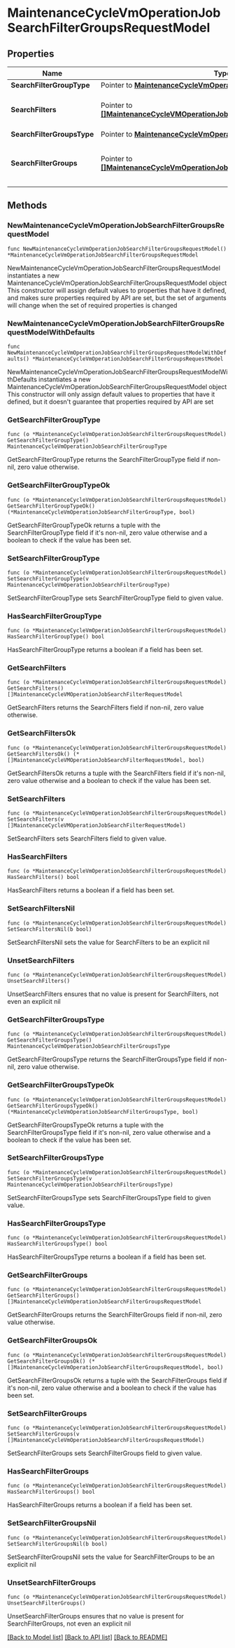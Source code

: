 # MaintenanceCycleVmOperationJobSearchFilterGroupsRequestModel

## Properties

Name | Type | Description | Notes
------------ | ------------- | ------------- | -------------
**SearchFilterGroupType** | Pointer to [**MaintenanceCycleVmOperationJobSearchFilterGroupType**](MaintenanceCycleVmOperationJobSearchFilterGroupType.md) |  | [optional] 
**SearchFilters** | Pointer to [**[]MaintenanceCycleVMOperationJobSearchFilterRequestModel**](MaintenanceCycleVMOperationJobSearchFilterRequestModel.md) | The search filters in search filter group | [optional] 
**SearchFilterGroupsType** | Pointer to [**MaintenanceCycleVmOperationJobSearchFilterGroupsType**](MaintenanceCycleVmOperationJobSearchFilterGroupsType.md) |  | [optional] 
**SearchFilterGroups** | Pointer to [**[]MaintenanceCycleVmOperationJobSearchFilterGroupsRequestModel**](MaintenanceCycleVmOperationJobSearchFilterGroupsRequestModel.md) | The search filter group in search filter groups | [optional] 

## Methods

### NewMaintenanceCycleVmOperationJobSearchFilterGroupsRequestModel

`func NewMaintenanceCycleVmOperationJobSearchFilterGroupsRequestModel() *MaintenanceCycleVmOperationJobSearchFilterGroupsRequestModel`

NewMaintenanceCycleVmOperationJobSearchFilterGroupsRequestModel instantiates a new MaintenanceCycleVmOperationJobSearchFilterGroupsRequestModel object
This constructor will assign default values to properties that have it defined,
and makes sure properties required by API are set, but the set of arguments
will change when the set of required properties is changed

### NewMaintenanceCycleVmOperationJobSearchFilterGroupsRequestModelWithDefaults

`func NewMaintenanceCycleVmOperationJobSearchFilterGroupsRequestModelWithDefaults() *MaintenanceCycleVmOperationJobSearchFilterGroupsRequestModel`

NewMaintenanceCycleVmOperationJobSearchFilterGroupsRequestModelWithDefaults instantiates a new MaintenanceCycleVmOperationJobSearchFilterGroupsRequestModel object
This constructor will only assign default values to properties that have it defined,
but it doesn't guarantee that properties required by API are set

### GetSearchFilterGroupType

`func (o *MaintenanceCycleVmOperationJobSearchFilterGroupsRequestModel) GetSearchFilterGroupType() MaintenanceCycleVmOperationJobSearchFilterGroupType`

GetSearchFilterGroupType returns the SearchFilterGroupType field if non-nil, zero value otherwise.

### GetSearchFilterGroupTypeOk

`func (o *MaintenanceCycleVmOperationJobSearchFilterGroupsRequestModel) GetSearchFilterGroupTypeOk() (*MaintenanceCycleVmOperationJobSearchFilterGroupType, bool)`

GetSearchFilterGroupTypeOk returns a tuple with the SearchFilterGroupType field if it's non-nil, zero value otherwise
and a boolean to check if the value has been set.

### SetSearchFilterGroupType

`func (o *MaintenanceCycleVmOperationJobSearchFilterGroupsRequestModel) SetSearchFilterGroupType(v MaintenanceCycleVmOperationJobSearchFilterGroupType)`

SetSearchFilterGroupType sets SearchFilterGroupType field to given value.

### HasSearchFilterGroupType

`func (o *MaintenanceCycleVmOperationJobSearchFilterGroupsRequestModel) HasSearchFilterGroupType() bool`

HasSearchFilterGroupType returns a boolean if a field has been set.

### GetSearchFilters

`func (o *MaintenanceCycleVmOperationJobSearchFilterGroupsRequestModel) GetSearchFilters() []MaintenanceCycleVMOperationJobSearchFilterRequestModel`

GetSearchFilters returns the SearchFilters field if non-nil, zero value otherwise.

### GetSearchFiltersOk

`func (o *MaintenanceCycleVmOperationJobSearchFilterGroupsRequestModel) GetSearchFiltersOk() (*[]MaintenanceCycleVMOperationJobSearchFilterRequestModel, bool)`

GetSearchFiltersOk returns a tuple with the SearchFilters field if it's non-nil, zero value otherwise
and a boolean to check if the value has been set.

### SetSearchFilters

`func (o *MaintenanceCycleVmOperationJobSearchFilterGroupsRequestModel) SetSearchFilters(v []MaintenanceCycleVMOperationJobSearchFilterRequestModel)`

SetSearchFilters sets SearchFilters field to given value.

### HasSearchFilters

`func (o *MaintenanceCycleVmOperationJobSearchFilterGroupsRequestModel) HasSearchFilters() bool`

HasSearchFilters returns a boolean if a field has been set.

### SetSearchFiltersNil

`func (o *MaintenanceCycleVmOperationJobSearchFilterGroupsRequestModel) SetSearchFiltersNil(b bool)`

 SetSearchFiltersNil sets the value for SearchFilters to be an explicit nil

### UnsetSearchFilters
`func (o *MaintenanceCycleVmOperationJobSearchFilterGroupsRequestModel) UnsetSearchFilters()`

UnsetSearchFilters ensures that no value is present for SearchFilters, not even an explicit nil
### GetSearchFilterGroupsType

`func (o *MaintenanceCycleVmOperationJobSearchFilterGroupsRequestModel) GetSearchFilterGroupsType() MaintenanceCycleVmOperationJobSearchFilterGroupsType`

GetSearchFilterGroupsType returns the SearchFilterGroupsType field if non-nil, zero value otherwise.

### GetSearchFilterGroupsTypeOk

`func (o *MaintenanceCycleVmOperationJobSearchFilterGroupsRequestModel) GetSearchFilterGroupsTypeOk() (*MaintenanceCycleVmOperationJobSearchFilterGroupsType, bool)`

GetSearchFilterGroupsTypeOk returns a tuple with the SearchFilterGroupsType field if it's non-nil, zero value otherwise
and a boolean to check if the value has been set.

### SetSearchFilterGroupsType

`func (o *MaintenanceCycleVmOperationJobSearchFilterGroupsRequestModel) SetSearchFilterGroupsType(v MaintenanceCycleVmOperationJobSearchFilterGroupsType)`

SetSearchFilterGroupsType sets SearchFilterGroupsType field to given value.

### HasSearchFilterGroupsType

`func (o *MaintenanceCycleVmOperationJobSearchFilterGroupsRequestModel) HasSearchFilterGroupsType() bool`

HasSearchFilterGroupsType returns a boolean if a field has been set.

### GetSearchFilterGroups

`func (o *MaintenanceCycleVmOperationJobSearchFilterGroupsRequestModel) GetSearchFilterGroups() []MaintenanceCycleVmOperationJobSearchFilterGroupsRequestModel`

GetSearchFilterGroups returns the SearchFilterGroups field if non-nil, zero value otherwise.

### GetSearchFilterGroupsOk

`func (o *MaintenanceCycleVmOperationJobSearchFilterGroupsRequestModel) GetSearchFilterGroupsOk() (*[]MaintenanceCycleVmOperationJobSearchFilterGroupsRequestModel, bool)`

GetSearchFilterGroupsOk returns a tuple with the SearchFilterGroups field if it's non-nil, zero value otherwise
and a boolean to check if the value has been set.

### SetSearchFilterGroups

`func (o *MaintenanceCycleVmOperationJobSearchFilterGroupsRequestModel) SetSearchFilterGroups(v []MaintenanceCycleVmOperationJobSearchFilterGroupsRequestModel)`

SetSearchFilterGroups sets SearchFilterGroups field to given value.

### HasSearchFilterGroups

`func (o *MaintenanceCycleVmOperationJobSearchFilterGroupsRequestModel) HasSearchFilterGroups() bool`

HasSearchFilterGroups returns a boolean if a field has been set.

### SetSearchFilterGroupsNil

`func (o *MaintenanceCycleVmOperationJobSearchFilterGroupsRequestModel) SetSearchFilterGroupsNil(b bool)`

 SetSearchFilterGroupsNil sets the value for SearchFilterGroups to be an explicit nil

### UnsetSearchFilterGroups
`func (o *MaintenanceCycleVmOperationJobSearchFilterGroupsRequestModel) UnsetSearchFilterGroups()`

UnsetSearchFilterGroups ensures that no value is present for SearchFilterGroups, not even an explicit nil

[[Back to Model list]](../README.md#documentation-for-models) [[Back to API list]](../README.md#documentation-for-api-endpoints) [[Back to README]](../README.md)


